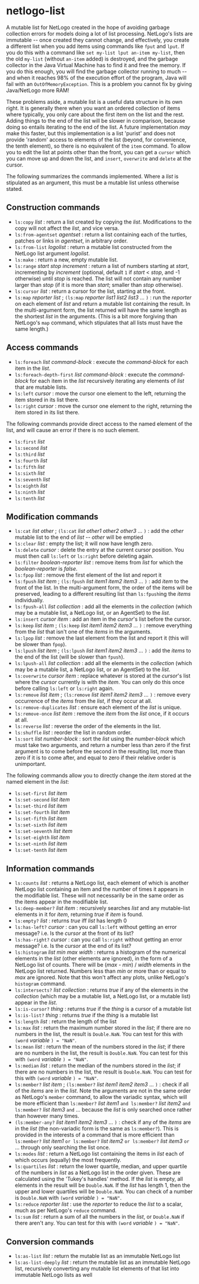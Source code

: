 # netlogo-list
A mutable list for NetLogo created in the hope of avoiding garbage collection errors for models doing a lot of list processing. NetLogo's lists are immutable -- once created they cannot change, and effectively, you create a different list when you add items using commands like `fput` and `lput`. If you do this with a command like `set my-list lput an-item my-list`, then the old `my-list` (without `an-item` added) is destroyed, and the garbage collector in the Java Virtual Machine has to find it and free the memory. If you do this enough, you will find the garbage collector running to much -- and when it reaches 98% of the execution effort of the program, Java will fail with an `OutOfMemoryException`. This is a problem you cannot fix by giving Java/NetLogo more RAM!

These problems aside, a mutable list is a useful data structure in its own right. It is generally there when you want an ordered collection of items where typically, you only care about the first item on the list and the rest. Adding things to the end of the list will be slower in comparison, because doing so entails iterating to the end of the list. A future implementation _may_ make this faster, but this implementation is a list 'purist' and does not provide 'random' access to elements of the list (beyond, for convenience, the tenth element), so there is no equivalent of the `item` command. To allow you to edit the list at points other than the front, you can get a `cursor` which you can move up and down the list, and `insert`, `overwrite` and `delete` at the cursor.

The following summarizes the commands implemented. Where a _list_ is stipulated as an argument, this must be a mutable list unless otherwise stated.

## Construction commands

  + `ls:copy` _list_ : return a list created by copying the _list_. Modifications to the copy will not affect the _list_, and vice versa.
  + `ls:from-agentset` _agentset_ : return a list containing each of the turtles, patches or links in _agentset_, in arbitrary order.
  + `ls:from-list` _logolist_ : return a mutable list constructed from the NetLogo list argument _logolist_.
  + `ls:make` : return a new, empty mutable list.
  + `ls:range` _start_ _stop_ _increment_ : return a list of numbers starting at _start_, incrementing by _increment_ (optional, default `1` if _start_ < _stop_, and -1 otherwise) until _stop_ is reached. The list will not contain any number larger than _stop_ (if it is more than _start_; smaller than _stop_ otherwise).
  + `ls:cursor` _list_ : return a cursor for the list, starting at the front.
  + `ls:map` _reporter_ _list_ ; `(ls:map` _reporter_ _list1_ _list2_ _list3_ ... `)` : run the _reporter_ on each element of _list_ and return a mutable list containing the result. In the multi-argument form, the list returned will have the same length as the shortest _list_ in the arguments. (This is a bit more forgiving than NetLogo's `map` command, which stipulates that all lists must have the same length.)

## Access commands

 + `ls:foreach` _list_ _command-block_ : execute the _command-block_ for each item in the _list_.
 + `ls:foreach-depth-first` _list_ _command-block_ : execute the _command-block_ for each item in the _list_ recursively iterating any elements of _list_ that are mutable lists. 
 + `ls:left` _cursor_ : move the cursor one element to the left, returning the item stored in its list there.
 + `ls:right` _cursor_ : move the cursor one element to the right, returning the item stored in its list there.

The following commands provide direct access to the named element of the list, and will cause an error if there is no such element.

  + `ls:first` _list_ 
  + `ls:second` _list_
  + `ls:third` _list_
  + `ls:fourth` _list_
  + `ls:fifth` _list_
  + `ls:sixth` _list_
  + `ls:seventh` _list_
  + `ls:eighth` _list_
  + `ls:ninth` _list_
  + `ls:tenth` _list_

## Modification commands

  + `ls:cat` _list_ _other_ ; `(ls:cat` _list_ _other1_ _other2_ _other3_ ... `)` : add the _other_ mutable list to the end of _list_ -- _other_ will be emptied
  + `ls:clear` _list_ : empty the list; it will now have length zero.
  + `ls:delete` _cursor_ : delete the entry at the current cursor position. You must then call `ls:left` or `ls:right` before deleting again.
  + `ls:filter` _boolean-reporter_ _list_ : remove items from _list_ for which the _boolean-reporter_ is _false_.
  + `ls:fpop` _list_ : remove the first element of the list and report it
  + `ls:fpush` _list_ _item_ ; `(ls:fpush` _list_ _item1_ _item2_ _item3_ ... `)` : add _item_ to the front of the list. In the multi-argument form, the order of the items will be preserved, leading to a different resulting list than `ls:fpush`ing the _items_ individually.
  + `ls:fpush-all` _list_ _collection_ : add all the elements in the _collection_ (which may be a mutable list, a NetLogo list, or an AgentSet) to the _list_.
  + `ls:insert` _cursor_ _item_ : add an item in the _cursor_'s list before the cursor.
  + `ls:keep` _list_ _item_ ; `(ls:keep` _list_ _item1_ _item2_ _item3_ ... `)` : remove everything from the _list_ that isn't one of the _items_ in the arguments.
  + `ls:lpop` _list_ : remove the last element from the list and report it (this will be slower than `fpop`).
  + `ls:lpush` _list_ _item_ ; `(ls:lpush` _list_ _item1_ _item2_ _item3_ ... `)` : add the _items_ to the end of the list (will be slower than `fpush`).
  + `ls:lpush-all` _list_ _collection_ : add all the elements in the _collection_ (which may be a mutable list, a NetLogo list, or an AgentSet) to the _list_.
  + `ls:overwrite` _cursor_ _item_ : replace whatever is stored at the _cursor_'s list where the _cursor_ currently is with the _item_. You can only do this once before calling `ls:left` or `ls:right` again.
  + `ls:remove` _list_ _item_ ; `(ls:remove` _list_ _item1_ _item2_ _item3_ ... `)` : remove every occurrence of the _items_ from the _list_, if they occur at all.
  + `ls:remove-duplicates` _list_ : ensure each element of the _list_ is unique.
  + `ls:remove-once` _list_ _item_ : remove the _item_ from the _list_ once, if it occurs at all.
  + `ls:reverse` _list_ : reverse the order of the elements in the list.
  + `ls:shuffle` _list_ : reorder the list in random order.
  + `ls:sort` _list_ _number-block_ : sort the _list_ using the _number-block_ which must take two arguments, and return a number less than zero if the first argument is to come before the second in the resulting list, more than zero if it is to come after, and equal to zero if their relative order is unimportant.

The following commands allow you to directly change the _item_ stored at the named element in the _list_:

  + `ls:set-first` _list_ _item_
  + `ls:set-second` _list_ _item_
  + `ls:set-third` _list_ _item_
  + `ls:set-fourth` _list_ _item_
  + `ls:set-fifth` _list_ _item_
  + `ls:set-sixth` _list_ _item_
  + `ls:set-seventh` _list_ _item_
  + `ls:set-eighth` _list_ _item_
  + `ls:set-ninth` _list_ _item_
  + `ls:set-tenth` _list_ _item_

## Information commands

  + `ls:counts` _list_ : returns a NetLogo list, each element of which is another NetLogo list containing an item and the number of times it appears in the modifiable list. These will not necessarily be in the same order as the items appear in the modifiable list.
  + `ls:deep-member?` _list_ _item_ : recursively searches _list_ and any mutable-list elements in it for _item_, returning _true_ if _item_ is found.
  + `ls:empty?` _list_ : returns _true_ iff _list_ has length 0
  + `ls:has-left?` _cursor_ : can you call `ls:left` without getting an error message? i.e. Is the _cursor_ at the front of its list?
  + `ls:has-right?` _cursor_ : can you call `ls:right` without getting an error message? i.e. Is the _cursor_ at the end of its list?
  + `ls:histogram` _list_ _min_ _max_ _width_ : returns a histogram of the numerical elements in the _list_ (other elements are ignored), in the form of a NetLogo list of counts. There will be (_max_ - _min_) / _width_ elements in the NetLogo list returned. Numbers less than _min_ or more than or equal to _max_ are ignored. Note that this won't affect any plots, unlike NetLogo's `histogram` command.
  + `ls:intersects?` _list_ _collection_ : returns _true_ if any of the elements in the _collection_ (which may be a mutable list, a NetLogo list, or a mutable list) appear in the _list_.
  + `ls:is-cursor?` _thing_ : returns _true_ if the _thing_ is a cursor of a mutable list
  + `ls:is-list?` _thing_ : returns _true_ if the _thing_ is a mutable list
  + `ls:length` _list_ : return the length of the list
  + `ls:max` _list_ : return the maximum number stored in the _list_; if there are no numbers in the list, the result is `Double.NaN`. You can test for this with `(word` _variable_ `) = "NaN"`.
  + `ls:mean` _list_ : return the mean of the numbers stored in the _list_; if there are no numbers in the list, the result is `Double.NaN`. You can test for this with `(word` _variable_ `) = "NaN"`.
  + `ls:median` _list_ : return the median of the numbers stored in the _list_; if there are no numbers in the list, the result is `Double.NaN`. You can test for this with `(word` _variable_ `) = "NaN"`.
  + `ls:member?` _list_ _item_ ; `(ls:member?` _list_ _item1_ _item2_ _item3_ ... `)` : check if all of the _items_ are in the _list_. Note the arguments are not in the same order as NetLogo's `member` command, to allow the variadic syntax, which will be more efficient than `ls:member?` _list_ _item1_ `and ls:member?` _list_ _item2_ `and ls:member?` _list_ _item3_ `and` ... because the _list_ is only searched once rather than however many times.
  + `(ls:member-any?` _list_ _item1_ _item2_ _item3_ ... `)` : check if any of the _items_ are in the _list_ (the non-variadic form is the same as `ls:member?`). This is provided in the interests of a command that is more efficient than `ls:member?` _list_ _item1_ `or ls:member?` _list_ _item2_ `or ls:member?` _list_ _item3_ `or` ... through only searching the list once.
  + `ls:modes` _list_ : return a NetLogo list containing the items in _list_ each of which occurs (equally) the most frequently.
  + `ls:quartiles` _list_ : return the lower quartile, median, and upper quartile of the numbers in _list_ as a NetLogo list in the order given. These are calculated using the 'Tukey's handles' method. If the _list_ is empty, all elements in the result will be `Double.NaN`. If the _list_ has length 1, then the upper and lower quartiles will be `Double.NaN`. You can check of a number is `Double.NaN` with `(word` _variable_ `) = "NaN"`.
  + `ls:reduce` _reporter_ _list_ : use the _reporter_ to reduce the _list_ to a scalar, much as per NetLogo's `reduce` command.
  + `ls:sum` _list_ : return a sum of all the numbers in the _list_, or `Double.NaN` if there aren't any. You can test for this with `(word` _variable_ `) = "NaN"`.

## Conversion commands

  + `ls:as-list` _list_ : return the mutable list as an immutable NetLogo list
  + `ls:as-list-deeply` _list_ : return the mutable list as an immutable NetLogo list, recursively converting any mutable list elements of that list into immutable NetLogo lists as well
